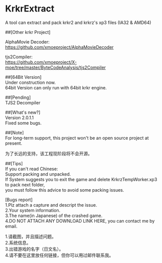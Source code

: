 ﻿# KrkrExtract
A tool can extract and pack krkr2 and krkrz's xp3 files (IA32 & AMD64)  

##[Other krkr Project]  
 
AlphaMovie Decoder:  
https://github.com/xmoeproject/AlphaMovieDecoder

tjs2Compiler:  
https://github.com/xmoeproject/X-moe/tree/master/ByteCodeAnalysis/tjs2Compiler

##[64Bit Version]  
Under construction now.  
64bit Version can only run with 64bit krkr engine.  


##[Pending]  
TJS2 Decompiler  


##[What's new?]  
Version 2.0.1.1  
Fixed some bugs.  


##[Note]  
For long-term support, this project won't be an open source project at present.

为了长远的支持，该工程现阶段将不会开源。  

##[Tips]  
If you can't read Chinese:  
Support packing and unpacked.  
If System suggests you to exit the game and delete KrkrzTempWorker.xp3 to pack next folder,  
you must follow this advice to avoid some packing issues.  



[Bugs report]  
1.Plz attach a capture and descript the issue.  
2.Your system information.  
3.The name(in Japanese) of the crashed game.  
4.DO NOT ATTACH ANY DOWNLOAD LINK HERE, you can contact me by email.  

1.请截图，并且描述问题。  
2.系统信息。  
3.出错游戏的名字（日文名）。  
4.请不要在这里放任何链接，但你可以用过邮件联系我。  

